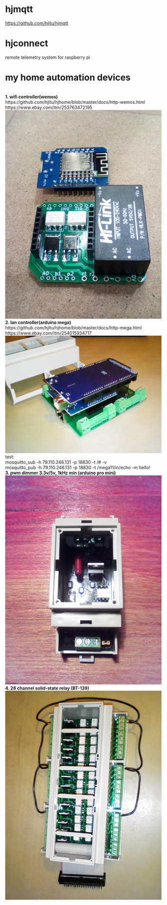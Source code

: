# hjmqtt
https://github.com/hjltu/hjmqtt

# hjconnect
remote telemetry system  for raspberry pi

# my home automation devices
<br>
<b>1. wifi controller(wemos)</b>
<br>https://github.com/hjltu/hjhome/blob/master/docs/http-wemos.html
<br>https://www.ebay.com/itm/253763472195
<br><img src="img/wemos.jpg" width="500">
<br>
<b>2. lan controller(arduino mega)</b>
<br>https://github.com/hjltu/hjhome/blob/master/docs/http-mega.html
<br>https://www.ebay.com/itm/254015934717
<br><img src="img/mega.jpg" width="500">
<br>test: 
<br>mosquitto_sub -h 79.110.246.131 -p 18830 -t /# -v
<br>mosquitto_pub -h 79.110.246.131 -p 18830 -t /mega11/in/echo -m hello!
<br>
<b>3. pwm dimmer 3.3v/5v, 1kHz min (arduino pro mini)</b>
<br><img src="img/pwm-dimmer.jpg" width="500">
<br>
<b>4. 28 channel solid-state relay (BT-139)</b>
<br><img src="img/28-channel.jpg" width="500">
